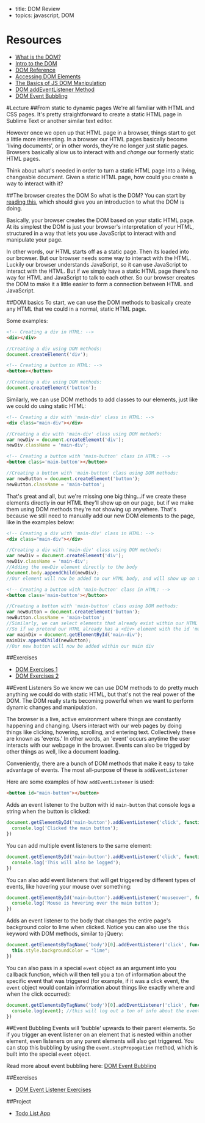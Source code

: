 - title: DOM Review
- topics: javascript, DOM

# Resources
- [What is the DOM?](https://css-tricks.com/dom/)
- [Intro to the DOM](http://www.w3schools.com/js/js_htmldom.asp)
- [DOM Reference](http://www.w3schools.com/js/js_htmldom_document.asp)
- [Accessing DOM Elements](http://www.w3schools.com/js/js_htmldom_elements.asp)
- [The Basics of JS DOM Manipulation](http://callmenick.com/post/basics-javascript-dom-manipulation)
- [DOM addEventListener Method](http://www.w3schools.com/jsref/met_element_addeventlistener.asp)
- [DOM Event Bubbling](http://javascript.info/tutorial/bubbling-and-capturing)

#Lecture
##From static to dynamic pages
We're all familiar with HTML and CSS pages. It's pretty straightforward to create a static HTML page in Sublime Text or another similar text editor.

However once we open up that HTML page in a browser, things start to get a little more interesting. In a browser our HTML pages basically become 'living documents', or in other words, they're no longer just static pages. Browsers basically allow us to interact with and *change* our formerly static HTML pages.

Think about what's needed in order to turn a static HTML page into a living, changeable document. Given a static HTML page, how could you create a way to interact with it?

##The browser creates the DOM
So what is the DOM? You can start by [reading this](https://css-tricks.com/dom/), which should give you an introduction to what the DOM is doing.

Basically, your browser creates the DOM based on your static HTML page. At its simplest the DOM is just your browser's interpretation of your HTML, structured in a way that lets you use JavaScript to interact with and manipulate your page.

In other words, our HTML starts off as a static page. Then its loaded into our browser. But our browser needs some way to interact with the HTML. Luckily our browser understands JavaScript, so it can use JavaScript to interact with the HTML. But if we simply have a static HTML page there's no way for HTML and JavaScript to talk to each other. So our browser creates the DOM to make it a little easier to form a connection between HTML and JavaScript.


##DOM basics
To start, we can use the DOM methods to basically create any HTML that we could in a normal, static HTML page.

Some examples:
```html
<!-- Creating a div in HTML: -->
<div></div>
```
```js
//Creating a div using DOM methods:
document.createElement('div');
```
```html
<!-- Creating a button in HTML: -->
<button></button>
```
```js
//Creating a div using DOM methods:
document.createElement('button');
```
Similarly, we can use DOM methods to add classes to our elements, just like we could do using static HTML:
```html
<!-- Creating a div with 'main-div' class in HTML: -->
<div class="main-div"></div>
```
```js
//Creating a div with 'main-div' class using DOM methods:
var newDiv = document.createElement('div');
newDiv.className = 'main-div';
```
```html
<!-- Creating a button with 'main-button' class in HTML: -->
<button class='main-button'></button>
```
```js
//Creating a button with 'main-button' class using DOM methods:
var newButton = document.createElement('button');
newButton.className = 'main-button';
```
That's great and all, but we're missing one big thing...if we create these elements directly in our HTML they'll show up on our page, but if we make them using DOM methods they're not showing up anywhere. That's because we still need to manually add our new DOM elements to the page, like in the examples below:
```html
<!-- Creating a div with 'main-div' class in HTML: -->
<div class="main-div"></div>
```
```js
//Creating a div with 'main-div' class using DOM methods:
var newDiv = document.createElement('div');
newDiv.className = 'main-div';
//Adding the newDiv element directly to the body
document.body.appendChild(newDiv);
//Our element will now be added to our HTML body, and will show up on the page
```
```html
<!-- Creating a button with 'main-button' class in HTML: -->
<button class='main-button'></button>
```
```js
//Creating a button with 'main-button' class using DOM methods:
var newButton = document.createElement('button');
newButton.className = 'main-button';
//Similarly, we can select elements that already exist within our HTML and add new elements directly to those.
//So if we pretend our HTML already has a <div> element with the id 'main-div', we can select that element directly and add right to it like so:
var mainDiv = document.getElementById('main-div');
mainDiv.appendChild(newButton);
//Our new button will now be added within our main div
```

##Exercises
- [DOM Exercises 1](dom-basic-exercises-1.md)
- [DOM Exercises 2](dom-basic-exercises-2.md)

##Event Listeners
So we know we can use DOM methods to do pretty much anything we could do with static HTML, but that's not the real power of the DOM. The DOM really starts becoming powerful when we want to perform dynamic changes and manipulation.

The browser is a live, active environment where things are constantly happening and changing. Users interact with our web pages by doing things like clicking, hovering, scrolling, and entering text. Collectively these are known as 'events.' In other words, an 'event' occurs anytime the user interacts with our webpage in the browser. Events can also be trigged by other things as well, like a document loading.

Conveniently, there are a bunch of  DOM methods that make it easy to take advantage of events. The most all-purpose of these is `addEventListener`

Here are some examples of how `addEventListener` is used:
```html
<button id="main-button"></button>
```
Adds an event listener to the button with id `main-button` that console logs a string when the button is clicked:
```js
document.getElementById('main-button').addEventListener('click', function(){
  console.log('Clicked the main button');
})

```
You can add multiple event listeners to the same element:
```js
document.getElementById('main-button').addEventListener('click', function(){
  console.log('This will also be logged');
})

```
You can also add event listeners that will get triggered by different types of events, like hovering your mouse over something:
```js
document.getElementById('main-button').addEventListener('mouseover', function(){
  console.log('Mouse is hovering over the main button');
})

```
Adds an event listener to the body that changes the entire page's background color to lime when clicked. Notice you can also use the `this` keyword with DOM methods, similar to jQuery:
```js
document.getElementsByTagName('body')[0].addEventListener('click', function(){
  this.style.backgroundColor = "lime";
})
```
You can also pass in a special `event` object as an argument into you callback function, which will then tell you a ton of information about the specific event that was triggered (for example, if it was a click event, the  `event` object would contain information about things like exactly where and when the click occurred):
```js
document.getElementsByTagName('body')[0].addEventListener('click', function(event){
  console.log(event); //this will log out a ton of info about the event to the console
})
```
##Event Bubbling
Events will 'bubble' upwards to their parent elements. So if you trigger an event listener on an element that is nested within another element, even listeners on any parent elements will also get triggered. You can stop this bubbling by using the `event.stopPropogation` method, which is built into the special `event` object.

Read more about event bubbling here: [DOM Event Bubbling](http://javascript.info/tutorial/bubbling-and-capturing)

##Exercises
- [DOM Event Listener Exercises](dom-event-listeners-exercises-1.md)

##Project
- [Todo List App](todo-list.md)
